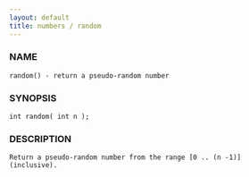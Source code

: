 ```yaml
---
layout: default
title: numbers / random
---
```


### NAME

    random() - return a pseudo-random number

### SYNOPSIS

    int random( int n );

### DESCRIPTION

    Return a pseudo-random number from the range [0 .. (n -1)] (inclusive).

